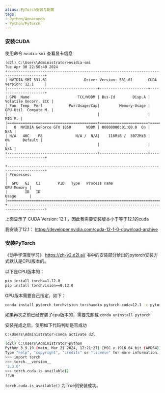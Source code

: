 ```yaml
---
alias: PyTorch安装与配置
tags: 
- Python/Annaconda
- Python/PyTorch
---
```



### 安装CUDA

使用命令 `nvidia-smi` 查看显卡信息

```text
(d2l) C:\Users\Administrator>nvidia-smi
Tue Apr 30 22:50:40 2024
+---------------------------------------------------------------------------------------+
| NVIDIA-SMI 531.61                 Driver Version: 531.61       CUDA Version: 12.1     |
|-----------------------------------------+----------------------+----------------------+
| GPU  Name                      TCC/WDDM | Bus-Id        Disp.A | Volatile Uncorr. ECC |
| Fan  Temp  Perf            Pwr:Usage/Cap|         Memory-Usage | GPU-Util  Compute M. |
|                                         |                      |               MIG M. |
|=========================================+======================+======================|
|   0  NVIDIA GeForce GTX 1050       WDDM | 00000000:01:00.0  On |                  N/A |
| N/A   40C    P8               N/A /  N/A|    116MiB /  3072MiB |      0%      Default |
|                                         |                      |                  N/A |
+-----------------------------------------+----------------------+----------------------+

+---------------------------------------------------------------------------------------+
| Processes:                                                                            |
|  GPU   GI   CI        PID   Type   Process name                            GPU Memory |
|        ID   ID                                                             Usage      |
|=======================================================================================|
+---------------------------------------------------------------------------------------+
```

上面显示了 CUDA Version: 12.1 ，因此我需要安装版本小于等于12.1的cuda

我安装了12.1： https://developer.nvidia.com/cuda-12-1-0-download-archive

### 安装PyTorch

《动手学深度学习》 https://zh-v2.d2l.ai/ 书中的安装部分给出的pytorch安装方式默认是CPU版本的。

以下是CPU版本的：

```bash
pip install torch==1.12.0
pip install torchvision==0.13.0
```

GPU版本需要自己指定，如下：

```bash
conda install pytorch torchvision torchaudio pytorch-cuda=12.1 -c pytorch -c nvidia
```

如果再次之前已经安装了cpu版本的，需要先卸载 `conda uninstall pytorch`

安装完成之后，使用如下代码判断是否成功

```sh
C:\Users\Administrator>conda activate d2l

(d2l) C:\Users\Administrator>python
Python 3.9.19 (main, Mar 21 2024, 17:21:27) [MSC v.1916 64 bit (AMD64)] on win32
Type "help", "copyright", "credits" or "license" for more information.
>>> import torch
>>> torch.__version__
'2.3.0'
>>> torch.cuda.is_available()
True
```

`torch.cuda.is_available()` 为True则安装成功。